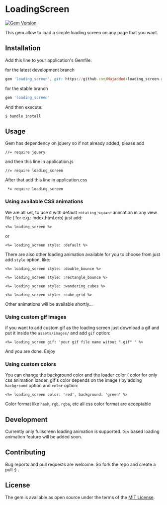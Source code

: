 # LoadingScreen
[![Gem Version](https://badge.fury.io/rb/loading_screen.svg)](https://badge.fury.io/rb/loading_screen)

This gem allow to load a simple loading screen on any page that you want.

## Installation

Add this line to your application's Gemfile:

for the latest development branch
```ruby
gem 'loading_screen', git: https://github.com/Mujadded/loading_screen.git
```

for the stable branch
```ruby
gem 'loading_screen'
```

And then execute:

    $ bundle install

## Usage
Gem has dependency on jquery so if not already added, please add
```
//= require jquery
```
and then this line in application.js
```
//= require loading_screen
```

After that add this line in application.css
```
 *= require loading_screen
```
### Using available CSS animations
We are all set, to use it with default `rotating_square` animation in any view file ( for e.g.: index.html.erb) just add:
```
<%= loading_screen %>
```
or 
```
<%= loading_screen style: :default %>
```

There are also other loading animation available for you to choose from just add `style` option, like:

```
<%= loading_screen style: :double_bounce %>
```

```
<%= loading_screen style: :rectangle_bounce %>
```

```
<%= loading_screen style: :wandering_cubes %>
```

```
<%= loading_screen style: :cube_grid %>
```

Other animations will be available shortly...

### Using custom gif images

if you want to add custom gif as the loading screen just download a gif and put it inside the `assets/images/` and add `gif` option:
```
<%= loading_screen gif: 'your gif file name witout ".gif" ' %>
```
And you are done. Enjoy

### Using custom colors

You can change the background color and the loader color ( color for only css animation loader, gif's color depends on the image ) by adding `background` option and `color` option:

```
<%= loading_screen color: 'red', background: 'green' %>
```
Color format like `hash`, `rgb`, `rgba`, etc  all css color format are acceptable

## Development

Currently only fullscreen loading animation is supported. `Div` based loading animation feature will be added soon.

## Contributing

Bug reports and pull requests are welcome. So fork the repo and create a pull :) .

## License

The gem is available as open source under the terms of the [MIT License](https://opensource.org/licenses/MIT).
